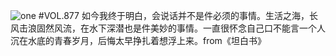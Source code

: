 ![one](http://image.wufazhuce.com/FkfPwk3ToOZVNRCcjt0nHNrxHJla)
#VOL.877
如今我终于明白，会说话并不是件必须的事情。生活之海，长风击浪固然风流，在水下深潜也是件美妙的事情。一直很怀念自己口不能言一个人沉在水底的青春岁月，后悔太早挣扎着想浮上来。from《坦白书》
